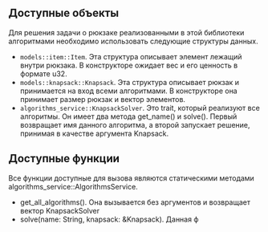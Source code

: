 ## Доступные объекты
Для решения задачи о рюкзаке реализованными в этой библиотеки алгоритмами необходимо использовать следующие структуры данных.
- `models::item::Item`. Эта структура описывает элемент лежащий внутри рюкзака. В конструкторе ожидает вес и его ценность в формате u32.
- `models::knapsack::Knapsack`. Эта структура описывает рюкзак и принимается на вход всеми алгоритмами. 
В конструкторе она принимает размер рюкзак и вектор элементов. 
- `algorithms_service::KnapsackSolver`. Это trait, который реализуют все алгоритмы. Он имеет два метода get_name() и solve().
Первый возвращает имя данного алгоритма, а второй запускает решение, принимая в качестве аргумента Knapsack.

## Доступные функции
Все функции доступные для вызова являются статическими методами algorithms_service::AlgorithmsService.
- get_all_algorithms(). Она вызывается без аргументов и возвращает вектор KnapsackSolver
- solve(name: String, knapsack: &Knapsack). Данная ф